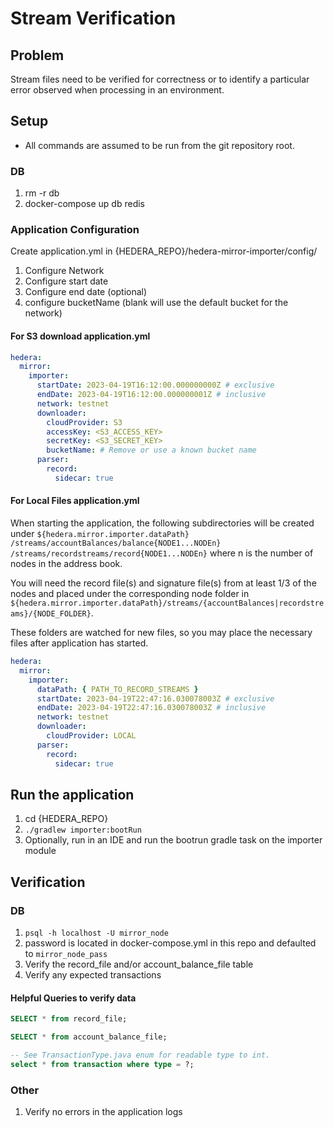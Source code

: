 # Stream Verification

## Problem

Stream files need to be verified for correctness or to identify a particular error observed when processing in an
environment.

## Setup
* All commands are assumed to be run from the git repository root.

### DB

1. rm -r db
2. docker-compose up db redis

### Application Configuration

Create application.yml in {HEDERA_REPO}/hedera-mirror-importer/config/

1. Configure Network
2. Configure start date
3. Configure end date (optional)
4. configure bucketName (blank will use the default bucket for the network)

#### For S3 download application.yml

```yaml
hedera:
  mirror:
    importer:
      startDate: 2023-04-19T16:12:00.000000000Z # exclusive
      endDate: 2023-04-19T16:12:00.000000001Z # inclusive
      network: testnet
      downloader:
        cloudProvider: S3
        accessKey: <S3_ACCESS_KEY>
        secretKey: <S3_SECRET_KEY>
        bucketName: # Remove or use a known bucket name
      parser:
        record:
          sidecar: true
```

#### For Local Files application.yml

When starting the application, the following subdirectories will be created under `${hedera.mirror.importer.dataPath}`
`/streams/accountBalances/balance{NODE1...NODEn}` `/streams/recordstreams/record{NODE1...NODEn}` where n is the number of nodes in the address book.

You will need the record file(s) and signature file(s) from at least 1/3 of the nodes and placed under the corresponding
node folder in `${hedera.mirror.importer.dataPath}/streams/{accountBalances|recordstreams}/{NODE_FOLDER}`.

These folders are watched for new files, so you may place the necessary files after application has started.

```yaml
hedera:
  mirror:
    importer:
      dataPath: { PATH_TO_RECORD_STREAMS }
      startDate: 2023-04-19T22:47:16.030078003Z # exclusive
      endDate: 2023-04-19T22:47:16.030078003Z # inclusive
      network: testnet
      downloader:
        cloudProvider: LOCAL
      parser:
        record:
          sidecar: true
```

## Run the application

1. cd {HEDERA_REPO}
2. `./gradlew importer:bootRun`
3. Optionally, run in an IDE and run the bootrun gradle task on the importer module

## Verification

### DB

1. `psql -h localhost -U mirror_node`
2. password is located in docker-compose.yml in this repo and defaulted to `mirror_node_pass`
3. Verify the record_file and/or account_balance_file table
4. Verify any expected transactions

#### Helpful Queries to verify data

```sql
SELECT * from record_file;

SELECT * from account_balance_file;

-- See TransactionType.java enum for readable type to int.
select * from transaction where type = ?;
```

### Other

1. Verify no errors in the application logs

